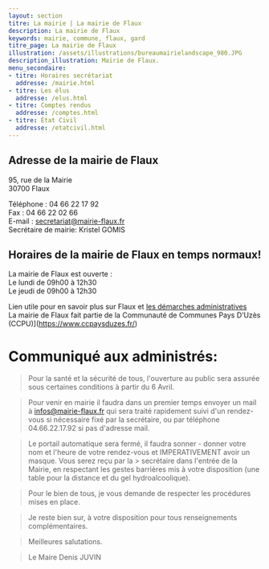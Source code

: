 ```yaml
---
layout: section
titre: La mairie | La mairie de Flaux
description: La mairie de Flaux
keywords: mairie, commune, flaux, gard
titre_page: La mairie de Flaux
illustration: /assets/illustrations/bureaumairielandscape_980.JPG
description_illustration: Mairie de Flaux.
menu_secondaire:
- titre: Horaires secrétariat
  addresse: /mairie.html
- titre: Les élus
  addresse: /elus.html
- titre: Comptes rendus
  addresse: /comptes.html
- titre: État Civil
  addresse: /etatcivil.html
---
```


## Adresse de la mairie de Flaux
95, rue de la Mairie<br/>
30700 Flaux<br/>

Téléphone : 04 66 22 17 92<br/>
Fax : 04 66 22 02 66<br/>
E-mail : secretariat@mairie-flaux.fr<br/>
Secrétaire de mairie: Kristel GOMIS

## Horaires de la mairie de Flaux en temps normaux!
La mairie de Flaux est ouverte :<br/>
Le lundi  de 09h00 à 12h30<br/>
Le jeudi  de 09h00 à 12h30<br/>

Lien utile pour en savoir plus sur Flaux et [les démarches administratives](https://www.gard.gouv.fr/Demarches-administratives/Autres-demarches) <br/>
La mairie de Flaux fait partie de la Communauté de Communes Pays D’Uzès (CCPU)](https://www.ccpaysduzes.fr/) 



# Communiqué aux administrés:

> Pour la santé et la sécurité de tous, l'ouverture au public sera assurée sous certaines conditions à partir du 6 Avril.

> Pour venir en mairie il faudra dans un premier temps envoyer un mail à infos@mairie-flaux.fr qui sera traité rapidement suivi d'un rendez-vous si nécessaire
> fixé par la secrétaire, ou par téléphone 04.66.22.17.92 si pas d'adresse mail.

> Le portail automatique sera fermé, il faudra sonner - donner votre nom et l'heure de votre rendez-vous et IMPERATIVEMENT avoir un masque. Vous serez reçu par la > secrétaire dans l'entrée de la Mairie, en respectant les gestes barrières mis à votre disposition (une table pour la distance et du gel hydroalcoolique).

> Pour le bien de tous, je vous demande de respecter les procédures mises en place.

> Je reste bien sur, à votre disposition pour tous renseignements complémentaires.

> Meilleures salutations.


> Le Maire
> Denis JUVIN


